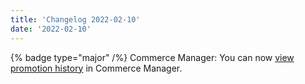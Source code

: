 ```yaml
---
title: 'Changelog 2022-02-10'
date: '2022-02-10'
---
```

{% badge type="major" /%} Commerce Manager: You can now [view promotion history](/docs/commerce-cloud/promotions/promotions-cm/promotions#viewing-promotion-history) in Commerce Manager.
